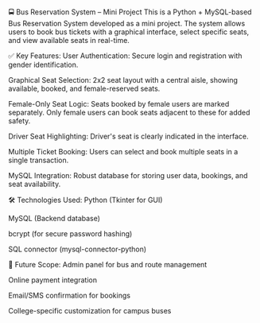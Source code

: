 🚍 Bus Reservation System – Mini Project
This is a Python + MySQL-based Bus Reservation System developed as a mini project. The system allows users to book bus tickets with a graphical interface, select specific seats, and view available seats in real-time.

✅ Key Features:
User Authentication: Secure login and registration with gender identification.

Graphical Seat Selection: 2x2 seat layout with a central aisle, showing available, booked, and female-reserved seats.

Female-Only Seat Logic: Seats booked by female users are marked separately. Only female users can book seats adjacent to these for added safety.

Driver Seat Highlighting: Driver's seat is clearly indicated in the interface.

Multiple Ticket Booking: Users can select and book multiple seats in a single transaction.

MySQL Integration: Robust database for storing user data, bookings, and seat availability.

🛠️ Technologies Used:
Python (Tkinter for GUI)

MySQL (Backend database)

bcrypt (for secure password hashing)

SQL connector (mysql-connector-python)

📌 Future Scope:
Admin panel for bus and route management

Online payment integration

Email/SMS confirmation for bookings

College-specific customization for campus buses
